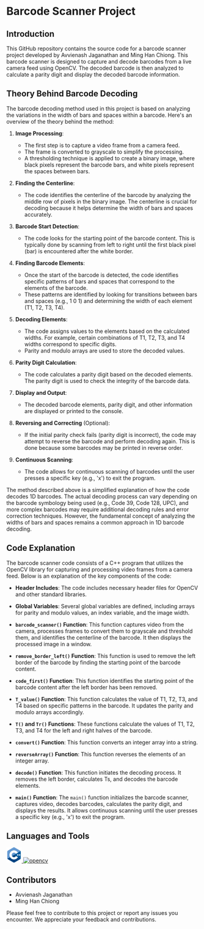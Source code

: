 # Barcode Scanner Project

## Introduction

This GitHub repository contains the source code for a barcode scanner project developed by Avvienash Jaganathan and Ming Han Chiong. This barcode scanner is designed to capture and decode barcodes from a live camera feed using OpenCV. The decoded barcode is then analyzed to calculate a parity digit and display the decoded barcode information.

## Theory Behind Barcode Decoding

The barcode decoding method used in this project is based on analyzing the variations in the width of bars and spaces within a barcode. Here's an overview of the theory behind the method:

1. **Image Processing**:
   - The first step is to capture a video frame from a camera feed.
   - The frame is converted to grayscale to simplify the processing.
   - A thresholding technique is applied to create a binary image, where black pixels represent the barcode bars, and white pixels represent the spaces between bars.

2. **Finding the Centerline**:
   - The code identifies the centerline of the barcode by analyzing the middle row of pixels in the binary image. The centerline is crucial for decoding because it helps determine the width of bars and spaces accurately.

3. **Barcode Start Detection**:
   - The code looks for the starting point of the barcode content. This is typically done by scanning from left to right until the first black pixel (bar) is encountered after the white border.

4. **Finding Barcode Elements**:
   - Once the start of the barcode is detected, the code identifies specific patterns of bars and spaces that correspond to the elements of the barcode.
   - These patterns are identified by looking for transitions between bars and spaces (e.g., 1 0 1) and determining the width of each element (T1, T2, T3, T4).

5. **Decoding Elements**:
   - The code assigns values to the elements based on the calculated widths. For example, certain combinations of T1, T2, T3, and T4 widths correspond to specific digits.
   - Parity and modulo arrays are used to store the decoded values.

6. **Parity Digit Calculation**:
   - The code calculates a parity digit based on the decoded elements. The parity digit is used to check the integrity of the barcode data.

7. **Display and Output**:
   - The decoded barcode elements, parity digit, and other information are displayed or printed to the console.

8. **Reversing and Correcting** (Optional):
   - If the initial parity check fails (parity digit is incorrect), the code may attempt to reverse the barcode and perform decoding again. This is done because some barcodes may be printed in reverse order.

9. **Continuous Scanning**:
   - The code allows for continuous scanning of barcodes until the user presses a specific key (e.g., 'x') to exit the program.

The method described above is a simplified explanation of how the code decodes 1D barcodes. The actual decoding process can vary depending on the barcode symbology being used (e.g., Code 39, Code 128, UPC), and more complex barcodes may require additional decoding rules and error correction techniques. However, the fundamental concept of analyzing the widths of bars and spaces remains a common approach in 1D barcode decoding.

## Code Explanation

The barcode scanner code consists of a C++ program that utilizes the OpenCV library for capturing and processing video frames from a camera feed. Below is an explanation of the key components of the code:

- **Header Includes**: The code includes necessary header files for OpenCV and other standard libraries.

- **Global Variables**: Several global variables are defined, including arrays for parity and modulo values, an index variable, and the image width.

- **`barcode_scanner()` Function**: This function captures video from the camera, processes frames to convert them to grayscale and threshold them, and identifies the centerline of the barcode. It then displays the processed image in a window.

- **`remove_border_left()` Function**: This function is used to remove the left border of the barcode by finding the starting point of the barcode content.

- **`code_first()` Function**: This function identifies the starting point of the barcode content after the left border has been removed.

- **`T_value()` Function**: This function calculates the value of T1, T2, T3, and T4 based on specific patterns in the barcode. It updates the parity and modulo arrays accordingly.

- **`T()` and `Tr()` Functions**: These functions calculate the values of T1, T2, T3, and T4 for the left and right halves of the barcode.

- **`convert()` Function**: This function converts an integer array into a string.

- **`reverseArray()` Function**: This function reverses the elements of an integer array.

- **`decode()` Function**: This function initiates the decoding process. It removes the left border, calculates Ts, and decodes the barcode elements.

- **`main()` Function**: The `main()` function initializes the barcode scanner, captures video, decodes barcodes, calculates the parity digit, and displays the results. It allows continuous scanning until the user presses a specific key (e.g., 'x') to exit the program.

## Languages and Tools

<p align="left"> <a href="https://www.w3schools.com/cpp/" target="_blank" rel="noreferrer"> <img src="https://raw.githubusercontent.com/devicons/devicon/master/icons/cplusplus/cplusplus-original.svg" alt="cplusplus" width="40" height="40"/> </a> 
  <a href="https://opencv.org/" target="_blank" rel="noreferrer"> <img src="https://www.vectorlogo.zone/logos/opencv/opencv-icon.svg" alt="opencv" width="40" height="40"/> </a> 
</p>

## Contributors

- Avvienash Jaganathan
- Ming Han Chiong

Please feel free to contribute to this project or report any issues you encounter. We appreciate your feedback and contributions.
